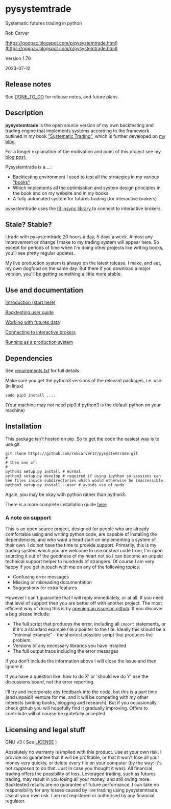 # pysystemtrade

Systematic futures trading in python

Rob Carver

[https://qoppac.blogspot.com/p/pysystemtrade.html](https://qoppac.blogspot.com/p/pysystemtrade.html)


Version 1.70
 

2023-07-12



## Release notes

See [DONE_TO_DO](CHANGELOG.md) for release notes, and future plans.


## Description

**pysystemtrade** is the open source version of my own backtesting and trading engine that implements systems according to the framework outlined in my book ["Systematic Trading"](https://www.systematicmoney.org/systematic-trading), which is further developed on [my blog](https://qoppac.blogspot.com).

For a longer explanation of the motivation and point of this project see my [blog post.](https://qoppac.blogspot.com/2015/12/pysystemtrade.html)

Pysystemtrade is a....:
- Backtesting environment I used to test all the strategies in my various ["books"](https://www.systematicmoney.org)
- Which implements all the optimisation and system design principles in the book and on my website and in my books
- A fully automated system for futures trading (for interactive brokers)

pysystemtrade uses the [IB insync library](https://ib-insync.readthedocs.io/api.html) to connect to interactive brokers.



## Stale? Stable?

I trade with pysystemtrade 20 hours a day, 5 days a week. Almost any improvement or change I make to my trading system will appear here. So except for periods of time when I'm doing other projects like writing books, you'll see pretty regular updates.

My live production system is always on the latest release. I make, and eat, my own dogfood on the same day. But there if you download a major version, you'll be getting something a little more stable.



## Use and documentation

[Introduction (start here)](docs/introduction.md)

[Backtesting user guide](docs/backtesting.md)

[Working with futures data](/docs/data.md)

[Connecting to interactive brokers](/docs/IB.md)

[Running as a production system](/docs/production.md)
 

## Dependencies

See [requirements.txt](requirements.txt) for full details.

Make sure you get the python3 versions of the relevant packages, i.e. use: (in linux)

```
sudo pip3 install ....
```

(Your machine may not need pip3 if python3 is the default python on your machine)

## Installation

This package isn't hosted on pip. So to get the code the easiest way is to use git:

```
git clone https://github.com/robcarver17/pysystemtrade.git
#
# then one of:
#
python3 setup.py install # normal
python3 setup.py develop # required if using ipython so sessions can see files inside subdirectories which would otherwise be inaccessible.
python3 setup.py install --user # avoids use of sudo
```

Again, you may be okay with python rather than python3.

There is a more complete installation guide [here](docs/installation.md)

### A note on support

This is an open source project, designed for people who are already comfortable using and writing python code, are capable of installing the dependencies, and who want a head start on implementing a system of their own. I do not have the time to provide support. Primarily, this is my trading system which you are welcome to use or steal code from, I'm open sourcing it out of the goodness of my heart not so I can become an unpaid technical support helper to hundreds of strangers. Of course I am very happy if you get in touch with me on any of the following topics:

- Confusing error messages
- Missing or misleading documentation
- Suggestions for extra features
 
However I can't guarantee that I will reply immediately, or at all. If you need that level of support then you are better off with another project. The most efficient way of doing this is by [opening an issue on github](https://github.com/robcarver17/pysystemtrade/issues/new). If you discover a bug please include:

- The full script that produces the error, including all `import` statements, or if it's a standard example file a pointer to the file. Ideally this should be a "minimal example" - the shortest possible script that produces the problem.
- Versions of any necessary libraries you have installed
- The full output trace including the error messages

If you don't include the information above I will close the issue and then ignore it.

If you have a question like 'how to do X' or 'should we do Y' use the discussions board, not the error reporting.

I'll try and incorporate any feedback into the code, but this is a part time (and unpaid!) venture for me, and it will be competing with my other interests (writing books, blogging and research). But if you occasionally check github you will hopefully find it gradually improving. Offers to contribute will of course be gratefully accepted.



## Licensing and legal stuff

GNU v3
( See [LICENSE](LICENSE) )

Absolutely no warranty is implied with this product. Use at your own risk. I provide no guarantee that it will be profitable, or that it won't lose all your money very quickly, or delete every file on your computer (by the way: it's not *supposed* to do that. Just in case you thought it was). All financial trading offers the possibility of loss. Leveraged trading, such as futures trading, may result in you losing all your money, and still owing more. Backtested results are no guarantee of future performance. I can take no responsibility for any losses caused by live trading using pysystemtrade. Use at your own risk. I am not registered or authorised by any financial regulator. 



